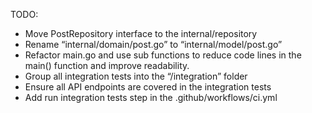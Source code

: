 TODO:
- Move PostRepository interface to the internal/repository
- Rename “internal/domain/post.go” to “internal/model/post.go”
- Refactor main.go and use sub functions to reduce code lines in the main() function and improve readability.
- Group all integration tests into the “/integration” folder
- Ensure all API endpoints are covered in the integration tests
- Add run integration tests step in the .github/workflows/ci.yml
